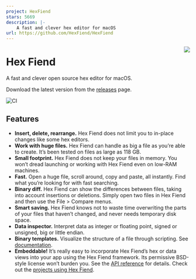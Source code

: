 ```yaml
---
project: HexFiend
stars: 5669
description: |-
    A fast and clever hex editor for macOS
url: https://github.com/HexFiend/HexFiend
---
```


<img align="right" src="docs/screenshot.png?raw=true">

# Hex Fiend

A fast and clever open source hex editor for macOS.

Download the latest version from the [releases](https://github.com/ridiculousfish/HexFiend/releases) page.

![CI](https://github.com/ridiculousfish/HexFiend/workflows/CI/badge.svg)

## Features

- **Insert, delete, rearrange.**  Hex Fiend does not limit you to in-place changes like some hex editors.
- **Work with huge files.**  Hex Fiend can handle as big a file as you’re able to create.  It’s been tested on files as large as 118 GB.
- **Small footprint.**  Hex Fiend does not keep your files in memory.  You won’t dread launching or working with Hex Fiend even on low-RAM machines.
- **Fast.**  Open a huge file, scroll around, copy and paste, all instantly.  Find what you’re looking for with fast searching.
- **Binary diff.**  Hex Fiend can show the differences between files, taking into account insertions or deletions. Simply open two files in Hex Fiend and then use the File > Compare menus.
- **Smart saving.**  Hex Fiend knows not to waste time overwriting the parts of your files that haven’t changed, and never needs temporary disk space.
- **Data inspector.**  Interpret data as integer or floating point, signed or unsigned, big or little endian.
- **Binary templates.**  Visualize the structure of a file through scripting. See [documentation](https://github.com/ridiculousfish/HexFiend/tree/master/templates).
- **Embeddable!**  It’s really easy to incorporate Hex Fiend’s hex or data views into your app using the Hex Fiend framework.  Its permissive BSD-style license won’t burden you. See the [API reference](http://ridiculousfish.com/hexfiend/docs/) for details. Check out the [projects using Hex Fiend](https://github.com/HexFiend/HexFiend/blob/master/docs/ProjectsUsingHexFiend.md).

